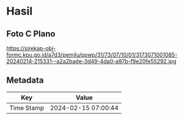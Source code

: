 # Hasil

## Foto C Plano

https://sirekap-obj-formc.kpu.go.id/a7d3/pemilu/ppwp/31/73/07/10/01/3173071001085-20240214-215331--a2a2bade-3d49-4da0-a97b-f9e20fe55292.jpg


## Metadata

| Key        | Value               |
| ---------- | ------------------- |
| Time Stamp | 2024-02-15 07:00:44 |



